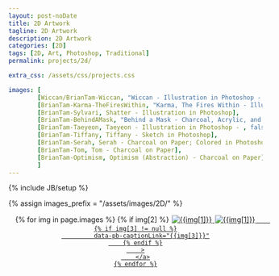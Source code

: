 ```yaml
---
layout: post-noDate
title: 2D Artwork
tagline: 2D Artwork
description: 2D Artwork
categories: [2D]
tags: [2D, Art, Photoshop, Traditional]
permalink: projects/2d/

extra_css: /assets/css/projects.css

images: [
		[Wiccan/BrianTam-Wiccan, "Wiccan - Illustration in Photoshop - 6 hours, Work In Progress", true, "Breakdown[/projects/2d/Wiccan]"],
		[BrianTam-Karma-TheFiresWithin, "Karma, The Fires Within - Illustration in Photoshop"],
		[BrianTam-Sylvari, Shatter - Illustration in Photoshop],
		[BrianTam-BehindAMask, "Behind a Mask - Charcoal, Acrylic, and Newspaper on Canvas"],
		[BrianTam-Taeyeon, Taeyeon - Illustration in Photoshop - , false, "Breakdown[/projects/2d/Taeyeon]"],
		[BrianTam-Tiffany, Tiffany - Sketch in Photoshop],
		[BrianTam-Serah, Serah - Charcoal on Paper; Colored in Photoshop],
		[BrianTam-Tom, Tom - Charcoal on Paper],
		[BrianTam-Optimism, Optimism (Abstraction) - Charcoal on Paper]
		]
---
```

{% include JB/setup %}

{% assign images_prefix = "/assets/images/2D/" %}

<div class="projects-grid" id="slideshow" style="text-align: center;">
    {% for img in page.images %}
    	{% if img[2] %}
    		<a href="{{images_prefix}}{{img[0]}}.png" class="project-container">
            <img src="{{images_prefix}}{{img[0]}}-tn.png" class="img-responsive" alt="{{img[1]}}" style="margin: 1px; margin-bottom: 3px"
    	{% else %}
        <a href="{{images_prefix}}{{img[0]}}.jpg" class="project-container">
            <img src="{{images_prefix}}{{img[0]}}-tn.jpg" class="img-responsive" alt="{{img[1]}}" style="margin: 1px; margin-bottom: 3px"
        {% endif %}
        
        {% if img[3] != null %}
        	 data-pb-captionLink="{{img[3]}}"
        {% endif %}
        >
        </a>
    {% endfor %}
</div>

<script>
    $('#slideshow').photobox('a', {history:false, time:0, counter:false});
</script>

<br><br>
